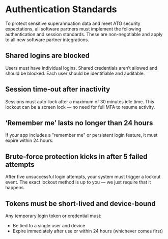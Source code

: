 # Authentication Standards

To protect sensitive superannuation data and meet ATO security expectations, all software partners must implement the following authentication and session standards. These are non-negotiable and apply to all new software partner integrations.

## Shared logins are blocked

Users must have individual logins. Shared credentials aren’t allowed and should be blocked. Each user should be identifiable and auditable.

## Session time-out after inactivity

Sessions must auto-lock after a maximum of 30 minutes idle time. This lockout can be a screen lock — no need for full MFA to resume activity.

## ‘Remember me’ lasts no longer than 24 hours

If your app includes a "remember me" or persistent login feature, it must expire within 24 hours.

## Brute-force protection kicks in after 5 failed attempts

After five unsuccessful login attempts, your system must trigger a lockout event. The exact lockout method is up to you — we just require that it happens.

## Tokens must be short-lived and device-bound

Any temporary login token or credential must:
- Be tied to a single user and device
- Expire immediately after use or within 24 hours (whichever comes first)